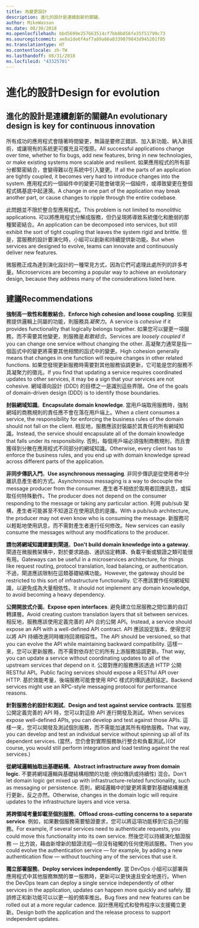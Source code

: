 ```yaml
---
title: 為變更設計
description: 進化的設計是連續創新的關鍵。
author: MikeWasson
ms.date: 08/30/2018
ms.openlocfilehash: bbd5699e257663514cf7bb8b856fe35f51799c73
ms.sourcegitcommit: ae8a1de6f4af7a89a66a8339879843d945201f85
ms.translationtype: HT
ms.contentlocale: zh-TW
ms.lasthandoff: 08/31/2018
ms.locfileid: "43325701"
---
```

# <a name="design-for-evolution"></a><span data-ttu-id="7a926-103">進化的設計</span><span class="sxs-lookup"><span data-stu-id="7a926-103">Design for evolution</span></span>

## <a name="an-evolutionary-design-is-key-for-continuous-innovation"></a><span data-ttu-id="7a926-104">進化的設計是連續創新的關鍵</span><span class="sxs-lookup"><span data-stu-id="7a926-104">An evolutionary design is key for continuous innovation</span></span>

<span data-ttu-id="7a926-105">所有成功的應用程式會隨著時間變更，無論是要修正錯誤、加入新功能、納入新技術，或讓現有的系統更可擴充且可復原。</span><span class="sxs-lookup"><span data-stu-id="7a926-105">All successful applications change over time, whether to fix bugs, add new features, bring in new technologies, or make existing systems more scalable and resilient.</span></span> <span data-ttu-id="7a926-106">如果應用程式的所有部分都緊密結合，會變得難以在系統中引入變更。</span><span class="sxs-lookup"><span data-stu-id="7a926-106">If all the parts of an application are tightly coupled, it becomes very hard to introduce changes into the system.</span></span> <span data-ttu-id="7a926-107">應用程式的一個組件中的變更可能會破壞另一個組件，或導致變更在整個程式碼基底中起漣漪。</span><span class="sxs-lookup"><span data-stu-id="7a926-107">A change in one part of the application may break another part, or cause changes to ripple through the entire codebase.</span></span>

<span data-ttu-id="7a926-108">此問題並不限於整合型應用程式。</span><span class="sxs-lookup"><span data-stu-id="7a926-108">This problem is not limited to monolithic applications.</span></span> <span data-ttu-id="7a926-109">可以將應用程式分解成服務，但仍呈現將導致系統僵化和脆弱的那種緊密結合。</span><span class="sxs-lookup"><span data-stu-id="7a926-109">An application can be decomposed into services, but still exhibit the sort of tight coupling that leaves the system rigid and brittle.</span></span> <span data-ttu-id="7a926-110">但是，當服務的設計要演化時，小組可以創新和持續提供新功能。</span><span class="sxs-lookup"><span data-stu-id="7a926-110">But when services are designed to evolve, teams can innovate and continuously deliver new features.</span></span> 

<span data-ttu-id="7a926-111">微服務正成為達到演化設計的一種常見方式，因為它們可處理此處所列的許多考量。</span><span class="sxs-lookup"><span data-stu-id="7a926-111">Microservices are becoming a popular way to achieve an evolutonary design, because they address many of the considerations listed here.</span></span>

## <a name="recommendations"></a><span data-ttu-id="7a926-112">建議</span><span class="sxs-lookup"><span data-stu-id="7a926-112">Recommendations</span></span>

<span data-ttu-id="7a926-113">**強制高一致性和鬆散結合**。</span><span class="sxs-lookup"><span data-stu-id="7a926-113">**Enforce high cohesion and loose coupling**.</span></span> <span data-ttu-id="7a926-114">如果服務提供邏輯上同屬的功能，則服務具*凝聚力*。</span><span class="sxs-lookup"><span data-stu-id="7a926-114">A service is *cohesive* if it provides functionality that logically belongs together.</span></span> <span data-ttu-id="7a926-115">如果您可以變更一項服務，而不需要其他變更，則服務是*鬆散結合*。</span><span class="sxs-lookup"><span data-stu-id="7a926-115">Services are *loosely coupled* if you can change one service without changing the other.</span></span> <span data-ttu-id="7a926-116">高凝聚力通常是指一個函式中的變更將需要其他相關的函式中的變更。</span><span class="sxs-lookup"><span data-stu-id="7a926-116">High cohesion generally means that changes in one function will require changes in other related functions.</span></span> <span data-ttu-id="7a926-117">如果您發現更新服務時需要對其他服務協調更新，它可能是您的服務不具凝聚力的徵兆。</span><span class="sxs-lookup"><span data-stu-id="7a926-117">If you find that updating a service requires coordinated updates to other services, it may be a sign that your services are not cohesive.</span></span> <span data-ttu-id="7a926-118">網域導向設計 (DDD) 的目標之一是識別這些界限。</span><span class="sxs-lookup"><span data-stu-id="7a926-118">One of the goals of domain-driven design (DDD) is to identify those boundaries.</span></span>

<span data-ttu-id="7a926-119">**封裝網域知識**。</span><span class="sxs-lookup"><span data-stu-id="7a926-119">**Encapsulate domain knowledge**.</span></span> <span data-ttu-id="7a926-120">當用戶端取用服務時，強制網域的商務規則的責任應不會在落在用戶端上。</span><span class="sxs-lookup"><span data-stu-id="7a926-120">When a client consumes a service, the responsibility for enforcing the business rules of the domain should not fall on the client.</span></span> <span data-ttu-id="7a926-121">相反地，服務應該封裝屬於其責任的所有網域知識。</span><span class="sxs-lookup"><span data-stu-id="7a926-121">Instead, the service should encapsulate all of the domain knowledge that falls under its responsibility.</span></span> <span data-ttu-id="7a926-122">否則，每個用戶端必須強制商務規則，而且會獲得到分散在應用程式不同部分的網域知識。</span><span class="sxs-lookup"><span data-stu-id="7a926-122">Otherwise, every client has to enforce the business rules, and you end up with domain knowledge spread across different parts of the application.</span></span> 

<span data-ttu-id="7a926-123">**非同步傳訊入門**。</span><span class="sxs-lookup"><span data-stu-id="7a926-123">**Use asynchronous messaging**.</span></span> <span data-ttu-id="7a926-124">非同步傳訊是從使用者中分離訊息產生者的方式。</span><span class="sxs-lookup"><span data-stu-id="7a926-124">Asynchronous messaging is a way to decouple the message producer from the consumer.</span></span> <span data-ttu-id="7a926-125">產生者不相依於取用者回應訊息，或採取任何特殊動作。</span><span class="sxs-lookup"><span data-stu-id="7a926-125">The producer does not depend on the consumer responding to the message or taking any particular action.</span></span> <span data-ttu-id="7a926-126">利用 pub/sub 架構，產生者可能甚至不知道正在使用訊息的是誰。</span><span class="sxs-lookup"><span data-stu-id="7a926-126">With a pub/sub architecture, the producer may not even know who is consuming the message.</span></span> <span data-ttu-id="7a926-127">新服務可以輕鬆地使用訊息，而不需對產生者進行任何修改。</span><span class="sxs-lookup"><span data-stu-id="7a926-127">New services can easily consume the messages without any modifications to the producer.</span></span>

<span data-ttu-id="7a926-128">**請勿將網域知識建置到閘道**。</span><span class="sxs-lookup"><span data-stu-id="7a926-128">**Don't build domain knowledge into a gateway**.</span></span> <span data-ttu-id="7a926-129">閘道在微服務架構中，對於要求路由、通訊協定轉譯、負載平衡或驗證之類可能很有用。</span><span class="sxs-lookup"><span data-stu-id="7a926-129">Gateways can be useful in a microservices architecture, for things like request routing, protocol translation, load balancing, or authentication.</span></span> <span data-ttu-id="7a926-130">不過，閘道應該限制在這類基礎結構功能。</span><span class="sxs-lookup"><span data-stu-id="7a926-130">However, the gateway should be restricted to this sort of infrastructure functionality.</span></span> <span data-ttu-id="7a926-131">它不應該實作任何網域知識，以避免成為大量相依性。</span><span class="sxs-lookup"><span data-stu-id="7a926-131">It should not implement any domain knowledge, to avoid becoming a heavy dependency.</span></span>

<span data-ttu-id="7a926-132">**公開開放式介面**。</span><span class="sxs-lookup"><span data-stu-id="7a926-132">**Expose open interfaces**.</span></span> <span data-ttu-id="7a926-133">避免建立位居服務之間位置的自訂轉譯層。</span><span class="sxs-lookup"><span data-stu-id="7a926-133">Avoid creating custom translation layers that sit between services.</span></span> <span data-ttu-id="7a926-134">相反地，服務應該使用定義完善的 API 合約公開 API。</span><span class="sxs-lookup"><span data-stu-id="7a926-134">Instead, a service should expose an API with a well-defined API contract.</span></span> <span data-ttu-id="7a926-135">API 應該設定版本，使得您可以將 API 持續改進同時維持回溯相容性。</span><span class="sxs-lookup"><span data-stu-id="7a926-135">The API should be versioned, so that you can evolve the API while maintaining backward compatibility.</span></span> <span data-ttu-id="7a926-136">這樣一來，您可以更新服務，而不需對依存於它的所有上游服務協調更新。</span><span class="sxs-lookup"><span data-stu-id="7a926-136">That way, you can update a service without coordinating updates to all of the upstream services that depend on it.</span></span> <span data-ttu-id="7a926-137">公眾對應的服務應該透過 HTTP 公開 RESTful API。</span><span class="sxs-lookup"><span data-stu-id="7a926-137">Public facing services should expose a RESTful API over HTTP.</span></span> <span data-ttu-id="7a926-138">基於效能考量，後端服務可能會使用 RPC 樣式的傳訊通訊協定。</span><span class="sxs-lookup"><span data-stu-id="7a926-138">Backend services might use an RPC-style messaging protocol for performance reasons.</span></span> 

<span data-ttu-id="7a926-139">**針對服務合約設計和測試**。</span><span class="sxs-lookup"><span data-stu-id="7a926-139">**Design and test against service contracts**.</span></span> <span data-ttu-id="7a926-140">當服務公開定義完善的 API 時，您可以對這些 API 進行開發及測試。</span><span class="sxs-lookup"><span data-stu-id="7a926-140">When services expose well-defined APIs, you can develop and test against those APIs.</span></span> <span data-ttu-id="7a926-141">這樣一來，您可以開發及測試個別服務，而不需能加速其所有相依服務。</span><span class="sxs-lookup"><span data-stu-id="7a926-141">That way, you can develop and test an individual service without spinning up all of its dependent services.</span></span> <span data-ttu-id="7a926-142">(當然，您仍會對實際服務執行整合和負載測試。)</span><span class="sxs-lookup"><span data-stu-id="7a926-142">(Of course, you would still perform integration and load testing against the real services.)</span></span>

<span data-ttu-id="7a926-143">**從網域邏輯抽取出基礎結構**。</span><span class="sxs-lookup"><span data-stu-id="7a926-143">**Abstract infrastructure away from domain logic**.</span></span> <span data-ttu-id="7a926-144">不要將網域邏輯與基礎結構相關的功能 (例如傳訊或持續性) 混合。</span><span class="sxs-lookup"><span data-stu-id="7a926-144">Don't let domain logic get mixed up with infrastructure-related functionality, such as messaging or persistence.</span></span> <span data-ttu-id="7a926-145">否則，網域邏輯中的變更將需要對基礎結構層進行更新，反之亦然。</span><span class="sxs-lookup"><span data-stu-id="7a926-145">Otherwise, changes in the domain logic will require updates to the infrastructure layers and vice versa.</span></span> 

<span data-ttu-id="7a926-146">**將跨領域考量卸載至個別服務**。</span><span class="sxs-lookup"><span data-stu-id="7a926-146">**Offload cross-cutting concerns to a separate service**.</span></span> <span data-ttu-id="7a926-147">例如，如果數個服務需要驗證要求，您可以將這項功能移到它自己的服務。</span><span class="sxs-lookup"><span data-stu-id="7a926-147">For example, if several services need to authenticate requests, you could move this functionality into its own service.</span></span> <span data-ttu-id="7a926-148">然後您可以持續演化驗證服務 &mdash; 比方說，藉由新增新的驗證流程&mdash;但沒有碰觸的任何使用該服務。</span><span class="sxs-lookup"><span data-stu-id="7a926-148">Then you could evolve the authentication service &mdash; for example, by adding a new authentication flow &mdash; without touching any of the services that use it.</span></span>

<span data-ttu-id="7a926-149">**獨立部署服務**。</span><span class="sxs-lookup"><span data-stu-id="7a926-149">**Deploy services independently**.</span></span> <span data-ttu-id="7a926-150">當 DevOps 小組可以部署與應用程式中其他服務無關的單一服務時，更新可以更快速且安全地進行。</span><span class="sxs-lookup"><span data-stu-id="7a926-150">When the DevOps team can deploy a single service independently of other services in the application, updates can happen more quickly and safely.</span></span> <span data-ttu-id="7a926-151">錯誤修正和新功能可以以更一般的頻率推出。</span><span class="sxs-lookup"><span data-stu-id="7a926-151">Bug fixes and new features can be rolled out at a more regular cadence.</span></span> <span data-ttu-id="7a926-152">設計應用程式和發佈程序以支援獨立更新。</span><span class="sxs-lookup"><span data-stu-id="7a926-152">Design both the application and the release process to support independent updates.</span></span>